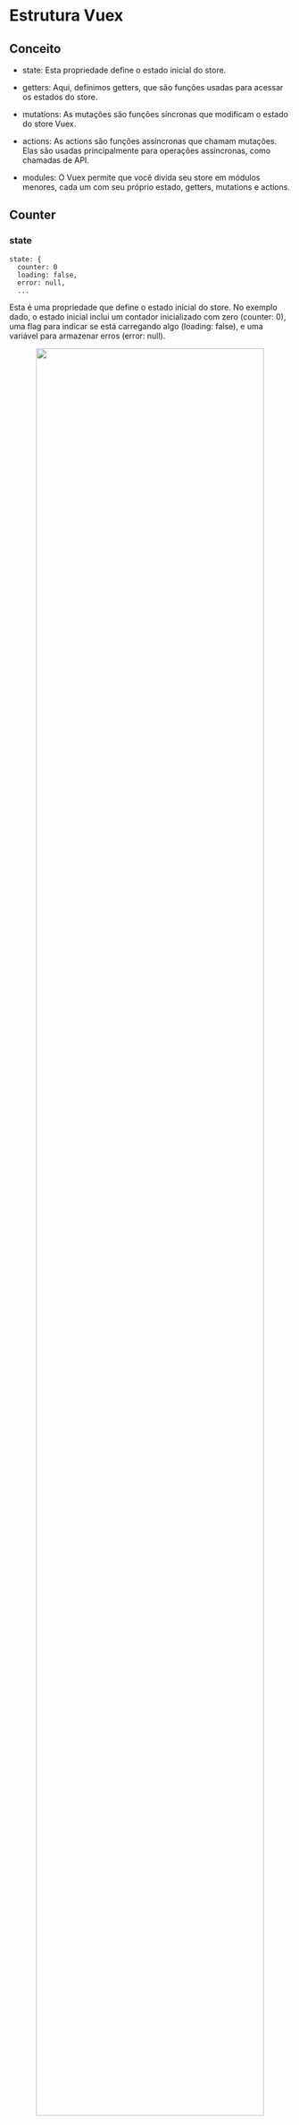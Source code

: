 
# Estrutura Vuex

## Conceito

- state: Esta propriedade define o estado inicial do store.

- getters: Aqui, definimos getters, que são funções usadas para acessar os estados do store.

- mutations: As mutações são funções síncronas que modificam o estado do store Vuex.

- actions: As actions são funções assíncronas que chamam mutações. Elas são usadas principalmente para operações assíncronas, como chamadas de API.

- modules: O Vuex permite que você divida seu store em módulos menores, cada um com seu próprio estado, getters, mutations e actions.


## Counter

### state

```
state: {
  counter: 0
  loading: false, 
  error: null,
  ...
```
Esta é uma propriedade que define o estado inicial do store. No exemplo dado, o estado inicial inclui um contador inicializado com zero (counter: 0), uma flag para indicar se está carregando algo (loading: false), e uma variável para armazenar erros (error: null).

<div align="center">
  <img src="https://github.com/lucasmargui/Vue_Estrutura_Vuex/assets/157809964/6d90f022-105c-4c7e-91cc-6538b888f3ee" style="width:90%">
</div>


### getters

```  
getters: {
    counter: state => state.counter, 
    isLoading: state => state.loading, 
    error: state => state.error /
```
- counter: state => state.counter: Este é um getter chamado "counter" que retorna o valor do estado counter armazenado no objeto state. Isso significa que sempre que você chamar getters.counter, você obterá o valor atual do contador.

- isLoading: state => state.loading: Este é um getter chamado "isLoading" que retorna o valor do estado loading armazenado no objeto state. Ele fornece acesso ao estado de carregamento da aplicação.

- error: state => state.error: Este é um getter chamado "error" que retorna o valor do estado error armazenado no objeto state. Ele fornece acesso a mensagens de erro potencialmente presentes no estado da aplicação.

### mutations

```  
mutations: {
    increment: (state, payload) => state.counter = state.counter  + payload, 
    decrement: (state, payload) => state.counter  = state.counter - payload, 
    setLoading: (state, payload) => state.loading = payload, 
    setError: (state, payload) => state.error = payload,
```

Mutations possuí quatro funções sincronas para alterar os valores de counter, increment e decrement

- increment: Esta mutação é usada para aumentar o valor do contador no estado da aplicação. Ela recebe um payload que é adicionado ao valor atual do contador.

- decrement: Esta mutação é usada para diminuir o valor do contador no estado da aplicação. Ela também recebe um payload que é subtraído do valor atual do contador.

- setLoading: Esta mutação é usada para definir o estado de carregamento da aplicação. O payload determina o estado de carregamento, que geralmente é um booleano indicando se a aplicação está atualmente em um estado de carregamento ou não.

- setError: Esta mutação é usada para definir mensagens de erro na aplicação. O payload contém a mensagem de erro a ser definida.


<div align="center">
  <img src="https://github.com/lucasmargui/Vue_Estrutura_Vuex/assets/157809964/9ca3b6ba-eb7b-4497-9016-6da9cae8277a" style="width:90%">
</div>

### actions

Possui 4 funções assincronas incrementAsync, decrementAsync, incrementByAsync e decrementByAsync


- async incrementByAsync({ commit }, payload): Esta é uma função assíncrona chamada incrementByAsync que aceita dois argumentos: commit e payload. commit é um método que é usado para disparar as mutações do Vuex, enquanto payload é um objeto que contém dados adicionais, como o amount que é desestruturado na linha seguinte.

- const { amount } = payload;: Este código desestrutura o objeto payload, extraindo o valor de amount.

- commit('setLoading', true);: Aqui, é disparada uma mutação chamada 'setLoading', atualiza o estado para indicar que alguma operação está ocorrendo, como o carregamento de dados.

- await new Promise(resolve => setTimeout(resolve, 1000));: Este é um truque comum usado para simular uma operação assíncrona. Ele cria uma promessa que será resolvida após um segundo, simulando uma espera para alguma operação assíncrona acontecer, como uma chamada de API.

- commit('increment', amount);: Depois que a espera é concluída, outra mutação é disparada, desta vez para incrementar um valor no estado gerenciado pelo Vuex.

- commit('setError', error.message);: Se ocorrer algum erro durante a execução do código dentro do bloco try, será capturado pelo bloco catch e outra mutação será disparada para atualizar o estado com uma mensagem de erro.

- commit('setLoading', false);: Independentemente do sucesso ou falha da operação, este código garante que a indicação de carregamento seja atualizada para false no final da função.

(mesma lógica para incrementAsync, decrementAsync, decrementAsync)

<div align="center">
  <img src="https://github.com/lucasmargui/Vue_Estrutura_Vuex/assets/157809964/a721e1a0-019c-45e7-bec3-021b353966a9" style="width:90%">
</div>


## Login

### state

```
state: {
  ...
  user: null
  ...
```

- Dentro do objeto state, há uma chave chamada user, que inicialmente está definida como null. Isso indica que o estado do usuário está vazio ou não definido no momento.

<div align="center">
  <img src="https://github.com/lucasmargui/Vue_Estrutura_Vuex/assets/157809964/704d9e18-c010-419a-8546-e5d224189d3d" style="width:90%">
</div>


### mutations

```
setUser(state, user) {
  state.user = user
},
clearUser(state) {
  state.user = null
}
```

- setUser(state, user): É uma mutação chamada setUser. Ela recebe dois parâmetros: state (que é o estado atual do Vuex) e user. Essa mutação é usada para definir o estado do usuário no Vuex. Ela atualiza o estado com o objeto user que é passado como argumento.

- clearUser(state): É outra mutação chamada clearUser. Ela recebe apenas o parâmetro state. Essa mutação é usada para limpar o estado do usuário, definindo-o como null.




<div align="center">
  <img src="https://github.com/lucasmargui/Vue_Estrutura_Vuex/assets/157809964/1007e9aa-e002-4535-a3e6-b644f83f9e88" style="width:90%">
</div>




### actions
```
  async loginAsync({ commit }, payload) {
      const user  = payload;
      commit('setUser', user);
    },
```
const user = payload;: Aqui, payload é atribuído à constante user. Presumivelmente, o payload contém informações sobre o usuário que está tentando fazer login.

commit('setUser', user);: Esta linha invoca uma mutação chamada 'setUser' usando o método commit. As mutações são usadas para alterar o estado da loja de forma síncrona. Neste caso, a mutação 'setUser' é usada para atualizar o estado com as informações do usuário após o login.

<div align="center">
  <img src="https://github.com/lucasmargui/Vue_Estrutura_Vuex/assets/157809964/664608dd-9021-4cab-9643-df9fb7e9e061" style="width:90%">
</div>





```
async logoutAsync({ commit }) {
     
      commit('clearUser');
      
    },
```

Dentro da função logoutAsync, o código chama commit('clearUser'),  é responsável por limpar os dados do usuário do estado da aplicação.


## Loading

### state

```
state: {
    loading: false,
```

loading: false: Dentro do objeto state, há uma chave chamada loading, que mantém o estado de um processo de carregamento. Neste caso, loading é inicializado como false, o que significa que inicialmente o componente não estará em um estado de carregamento.

<div align="center">
  <img src="https://github.com/lucasmargui/Vue_Estrutura_Vuex/assets/157809964/eaf58d0e-67b1-4704-9577-1ce90867793e" style="width:90%">
</div>

### mutations

```
mutations: {
    ...
    setLoading: (state, payload) => state.loading = payload,
    
```


- setLoading: Esta mutação é usada para definir o estado de carregamento da aplicação. O payload determina o estado de carregamento, que geralmente é um booleano indicando se a aplicação está atualmente em um estado de carregamento ou não.

<div align="center">
  <img src="https://github.com/lucasmargui/Vue_Estrutura_Vuex/assets/157809964/253abcd2-85f3-4bde-88af-db6fc7a9afff" style="width:90%">
</div>


### actions

- commit('setLoading', true);: Aqui, é disparada uma mutação chamada 'setLoading', atualiza o estado para indicar que alguma operação está ocorrendo, como o carregamento de dados.

- await new Promise(resolve => setTimeout(resolve, 1000));: Este é um truque comum usado para simular uma operação assíncrona. Ele cria uma promessa que será resolvida após um segundo, simulando uma espera para alguma operação assíncrona acontecer, como uma chamada de API.

- commit('setLoading', false);: Independentemente do sucesso ou falha da operação, este código garante que a indicação de carregamento seja atualizada para false no final da função.

<div align="center">
  <img src="https://github.com/lucasmargui/Vue_Estrutura_Vuex/assets/157809964/c2c83025-92a7-43a8-8e47-7c360bc6a8de" style="width:90%">
</div>

## Modules

Os "modules" são uma forma de dividir a store da aplicação em módulos menores e mais gerenciáveis. Cada módulo tem seu próprio estado, mutações, ações e getters. Isso ajuda a organizar e manter a complexidade da store em larga escala, tornando-a mais modular e fácil de entender e manter.

### Criação do módulo

<div align="center">
  <h2> Module products </h2>
  <img src="https://github.com/lucasmargui/Vue_Estrutura_Vuex/assets/157809964/9f95fc06-363b-4eb0-8224-0e2c4820aa42" style="width:60%">

</div>
<br>
<div align="center">
  <h2> Module cart </h2>
  <img src="https://github.com/lucasmargui/Vue_Estrutura_Vuex/assets/157809964/35590572-d40e-4e21-8ded-2f252177a14a" style="width:60%">
</div>

### Importando o módulo em store.js

```
import cartModule from '@/components/modules/cart';
import productsModule from '@/components/modules/products';

```

### Adicionando módulos

```
modules: {
      cart:cartModule,
      products:productsModule,
      ....
```

### Acessando getters do módulo na view


```
computed: {
    
    ...mapGetters("cart", ["cartItems"]),
    ...mapGetters("products", ["allProducts"]), // Mapeia os getters 'allProducts'
  },
```

### Acessando actions do módulo na view

```
  methods: {
    ...mapActions("cart", ["addToCart"]),
    ...mapActions("products", ["fetchProducts"]),
  },
```


